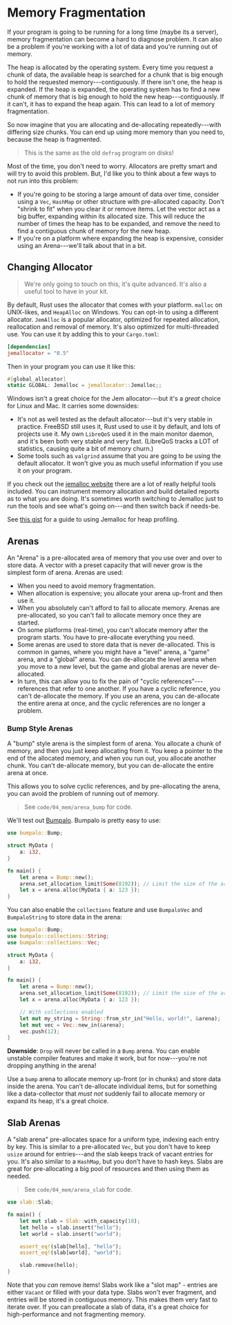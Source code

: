 # Memory Fragmentation

If your program is going to be running for a long time (maybe its a server), memory fragmentation can become a hard to diagnose problem. It can also be a problem if you're working with a lot of data and you're running out of memory.

The heap is allocated by the operating system. Every time you request a chunk of data, the available heap is searched for a chunk that is big enough to hold the requested memory---contiguously. If there isn't one, the heap is expanded. If the heap is expanded, the operating system has to find a new chunk of memory that is big enough to hold the new heap---contiguously. If it can't, it has to expand the heap again. This can lead to a lot of memory fragmentation.

So now imagine that you are allocating and de-allocating repeatedly---with differing size chunks. You can end up using more memory than you need to, because the heap is fragmented.

> This is the same as the old `defrag` program on disks!

Most of the time, you don't need to worry. Allocators are pretty smart and will try to avoid this problem. But, I'd like you to think about a few ways to not run into this problem:

* If you're going to be storing a large amount of data over time, consider using a `Vec`, `HashMap` or other structure with pre-allocated capacity. Don't "shrink to fit" when you clear it or remove items. Let the vector act as a big buffer, expanding within its allocated size. This will reduce the number of times the heap has to be expanded, and remove the need to find a contiguous chunk of memory for the new heap.
* If you're on a platform where expanding the heap is expensive, consider using an Arena---we'll talk about that in a bit.

## Changing Allocator

> We're only going to touch on this, it's quite advanced. It's also a useful tool to have in your kit.

By default, Rust uses the allocator that comes with your platform. `malloc` on UNIX-likes, and `HeapAlloc` on Windows. You can opt-in to using a different allocator. `JemAlloc` is a popular allocator, optimized for repeated allocation, reallocation and removal of memory. It's also optimized for multi-threaded use. You can use it by adding this to your `Cargo.toml`:

```toml
[dependencies]
jemallocator = "0.5"
```

Then in your program you can use it like this:

```rust
#[global_allocator]
static GLOBAL: Jemalloc = jemallocator::Jemalloc;;
```

Windows isn't a great choice for the Jem allocator---but it's a *great* choice for Linux and Mac. It carries some downsides:

* It's not as well tested as the default allocator---but it's very stable in practice. FreeBSD still uses it, Rust used to use it by default, and lots of projects use it. My own `LibreQoS` used it in the main monitor daemon, and it's been both very stable and very fast. (LibreQoS tracks a LOT of statistics, causing quite a bit of memory churn.)
* Some tools such as `valgrind` assume that you are going to be using the default allocator. It won't give you as much useful information if you use it on your program.

If you check out the [jemalloc website](https://jemalloc.net/) there are a lot of really helpful tools included. You can instrument memory allocation and build detailed reports as to what you are doing. It's sometimes worth switching to Jemalloc just to run the tools and see what's going on---and then switch back if needs-be.

See [this gist](https://gist.github.com/ordian/928dc2bd45022cddd547528f64db9174) for a guide to using Jemalloc for heap profiling.

## Arenas

An "Arena" is a pre-allocated area of memory that you use over and over to store data. A vector with a preset capacity that will never grow is the simplest form of arena. Arenas are used:

* When you need to avoid memory fragmentation.
* When allocation is expensive; you allocate your arena up-front and then use it.
* When you absolutely can't afford to fail to allocate memory. Arenas are pre-allocated, so you can't fail to allocate memory once they are started.
* On some platforms (real-time), you can't allocate memory after the program starts. You have to pre-allocate everything you need.
* Some arenas are used to store data that is never de-allocated. This is common in games, where you might have a "level" arena, a "game" arena, and a "global" arena. You can de-allocate the level arena when you move to a new level, but the game and global arenas are never de-allocated.
* In turn, this can allow you to fix the pain of "cyclic references"---references that refer to one another. If you have a cyclic reference, you can't de-allocate the memory. If you use an arena, you can de-allocate the entire arena at once, and the cyclic references are no longer a problem.

### Bump Style Arenas

A "bump" style arena is the simplest form of arena. You allocate a chunk of memory, and then you just keep allocating from it. You keep a pointer to the end of the allocated memory, and when you run out, you allocate another chunk. You can't de-allocate memory, but you can de-allocate the entire arena at once.

This allows you to solve cyclic references, and by pre-allocating the arena, you can avoid the problem of running out of memory.

> See `code/04_mem/arena_bump` for code.

We'll test out [Bumpalo](https://docs.rs/bumpalo/latest/bumpalo/). Bumpalo is pretty easy to use:

```rust
use bumpalo::Bump;

struct MyData {
    a: i32,
}

fn main() {
    let arena = Bump::new();
    arena.set_allocation_limit(Some(8192)); // Limit the size of the arena to 8 KiB
    let x = arena.alloc(MyData { a: 123 });
}
```

You can also enable the `collections` feature and use `BumpaloVec` and `BumpaloString` to store data in the arena:

```rust
use bumpalo::Bump;
use bumpalo::collections::String;
use bumpalo::collections::Vec;

struct MyData {
    a: i32,
}

fn main() {
    let arena = Bump::new();
    arena.set_allocation_limit(Some(8192)); // Limit the size of the arena to 8 KiB
    let x = arena.alloc(MyData { a: 123 });

    // With collections enabled
    let mut my_string = String::from_str_in("Hello, world!", &arena);
    let mut vec = Vec::new_in(&arena);
    vec.push(12);
}
```

**Downside**: `Drop` will never be called in a `Bump` arena. You can enable unstable compiler features and make it work, but for now---you're not dropping anything in the arena!

Use a `bump` arena to allocate memory up-front (or in chunks) and store data inside the arena. You can't de-allocate individual items, but for something like a data-collector that *must not* suddenly fail to allocate memory or expand its heap, it's a great choice.

## Slab Arenas

A "slab arena" pre-allocates space for a uniform type, indexing each entry by key. This is similar to a pre-allocated `Vec`, but you don't have to keep `usize` around for entries---and the slab keeps track of vacant entries for you. It's also similar to a `HashMap`, but you don't have to hash keys. Slabs are great for pre-allocating a big pool of resources and then using them as needed.

> See `code/04_mem/arena_slab` for code.

```rust
use slab::Slab;

fn main() {
    let mut slab = Slab::with_capacity(10);
    let hello = slab.insert("hello");
    let world = slab.insert("world");

    assert_eq!(slab[hello], "hello");
    assert_eq!(slab[world], "world");

    slab.remove(hello);
}
```

Note that you *can* remove items! Slabs work like a "slot map" - entries are either `Vacant` or filled with your data type. Slabs won't ever fragment, and entries will be stored in contiguous memory. This makes them very fast to iterate over. If you can preallocate a slab of data, it's a great choice for high-performance and not fragmenting memory.
